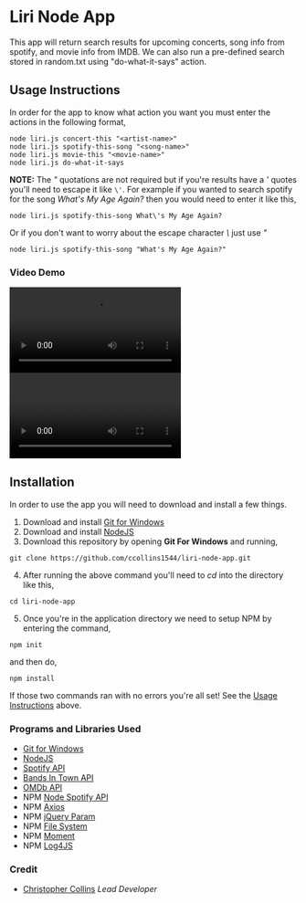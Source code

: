 # Liri Node App

This app will return search results for upcoming concerts, song info from spotify, and movie info from IMDB. We can also run a pre-defined search stored in random.txt using "do-what-it-says" action. 

## Usage Instructions
In order for the app to know what action you want you must enter the actions in the following format, 
```
node liri.js concert-this "<artist-name>"
node liri.js spotify-this-song "<song-name>"
node liri.js movie-this "<movie-name>"
node liri.js do-what-it-says
```
**NOTE:** The *"* quotations are not required but if you're results have a *'* quotes you'll need to escape it like `\'`. For example if you wanted to search spotify for the song *What's My Age Again?* then you would need to enter it like this, 
```
node liri.js spotify-this-song What\'s My Age Again?
```
Or if you don't want to worry about the escape character _\\_ just use *"* 
```
node liri.js spotify-this-song "What's My Age Again?"
```

### Video Demo
![](assets/liri1-example1.mp4)
![](assets/liri1-example2.mp4)

## Installation 
In order to use the app you will need to download and install a few things. 
1. Download and install [Git for Windows](https://gitforwindows.org/)
2. Download and install [NodeJS](https://nodejs.org/en/download/)
3. Download this repository by opening **Git For Windows** and running,
```
git clone https://github.com/ccollins1544/liri-node-app.git
```
4. After running the above command you'll need to *cd* into the directory like this,
```
cd liri-node-app
```
5. Once you're in the application directory we need to setup NPM by entering the command,
```
npm init
```
and then do,
```
npm install
```
If those two commands ran with no errors you're all set! See the [Usage Instructions](#usage-instructions) above. 

### Programs and Libraries Used
* [Git for Windows](https://gitforwindows.org/)
* [NodeJS](https://nodejs.org/en/download/)
* [Spotify API](https://developer.spotify.com/documentation/web-api/)
* [Bands In Town API](https://artists.bandsintown.com/support/bandsintown-api)
* [OMDb API](http://www.omdbapi.com/)
* NPM [Node Spotify API](https://www.npmjs.com/package/node-spotify-api)
* NPM [Axios](https://www.npmjs.com/package/axios)
* NPM [jQuery Param](https://www.npmjs.com/package/jquery-param)
* NPM [File System](https://www.npmjs.com/package/file-system)
* NPM [Moment](https://www.npmjs.com/package/moment)
* NPM [Log4JS](https://www.npmjs.com/package/log4js)

### Credit
* [Christopher Collins](https://ccollins.io) *Lead Developer*